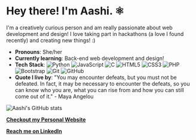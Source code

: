 
# Hey there! I'm Aashi. ⚛
I'm a creatively curious person and am really passionate about web development and design! I love taking part in hackathons (a love I found recently) and creating new things! :)

- **Pronouns**: She/her
- **Currently learning**: Back-end web development and design!
- **Tech Stack**: 
![Python](https://img.shields.io/badge/-Python-black?style=flat-square&logo=Python)
![JavaScript](https://img.shields.io/badge/-JavaScript-black?style=flat-square&logo=javascript)
![C](https://img.shields.io/badge/c%20-%2300599C.svg?&style=flat-square&logo=c)
![HTML5](https://img.shields.io/badge/-HTML5-E34F26?style=flat-square&logo=html5&logoColor=white)
![CSS3](https://img.shields.io/badge/-CSS3-1572B6?style=flat-square&logo=css3)
![PHP](https://img.shields.io/badge/php-%23777BB4.svg?&style=flat-square&logo=php&logoColor=white)
![Bootstrap](https://img.shields.io/badge/-Bootstrap-563D7C?style=flat-square&logo=bootstrap)
![Git](https://img.shields.io/badge/-Git-black?style=flat-square&logo=git)
![GitHub](https://img.shields.io/badge/-GitHub-181717?style=flat-square&logo=github)
- **Quote I live by**: "You may encounter defeats, but you must not be defeated. In fact, it may be necessary to encounter the defeats, so you can know who you are, what you can rise from and how you can still come out of it." - Maya Angelou

![Aashi's GitHub stats](https://github-readme-stats.vercel.app/api?username=aashishah&hide=stars&theme=gotham)

[**Checkout my Personal Website**](https://aashishah.github.io/)

[**Reach me on LinkedIn**](https://www.linkedin.com/in/aashi-shah/)
